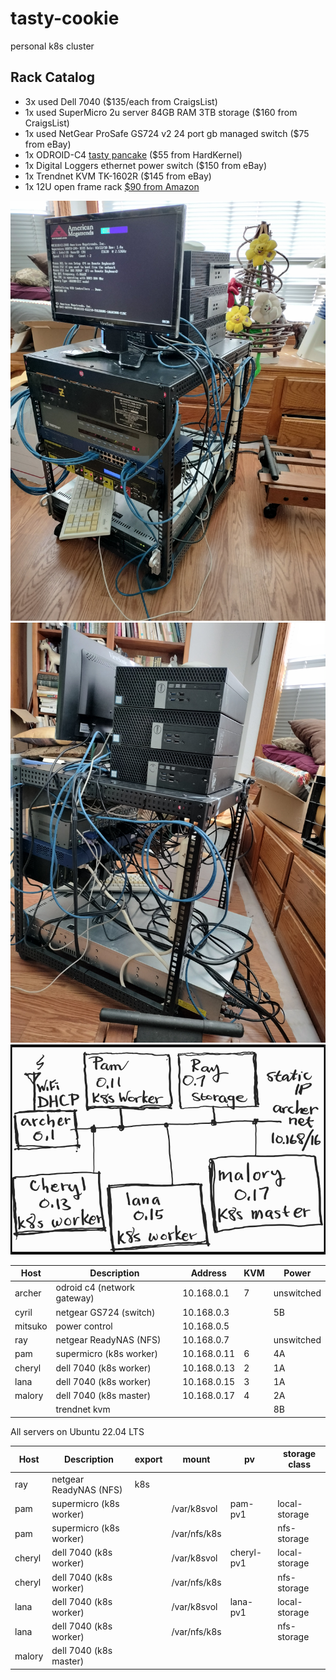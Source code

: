 # tasty-cookie
personal k8s cluster

## Rack Catalog
+ 3x used Dell 7040 ($135/each from CraigsList)
+ 1x used SuperMicro 2u server 84GB RAM 3TB storage ($160 from CraigsList)
+ 1x used NetGear ProSafe GS724 v2 24 port gb managed switch ($75 from eBay)
+ 1x ODROID-C4 [tasty pancake](https://github.com/guycole/tasty-pancake) ($55 from HardKernel)
+ 1x Digital Loggers ethernet power switch ($150 from eBay)
+ 1x Trendnet KVM TK-1602R ($145 from eBay)
+ 1x 12U open frame rack [$90 from Amazon](https://www.amazon.com/dp/B0C64X8J8R?ref=ppx_yo2ov_dt_b_product_details&th=1)
 
![front](https://github.com/guycole/tasty-cookie/blob/main/grafix/front_25nov23.png)
![side](https://github.com/guycole/tasty-cookie/blob/main/grafix/side_25nov23.png)
![network](https://github.com/guycole/tasty-cookie/blob/main/grafix/network_25nov23.png)

| Host    | Description                 | Address     | KVM | Power      |
| ------- | ----------------------------|-------------|-----|------------|
| archer  | odroid c4 (network gateway) | 10.168.0.1  |  7  | unswitched |
| cyril   | netgear GS724 (switch)      | 10.168.0.3  |     | 5B         |
| mitsuko | power control               | 10.168.0.5  |     |            |
| ray     | netgear ReadyNAS (NFS)      | 10.168.0.7  |     | unswitched |
| pam     | supermicro (k8s worker)     | 10.168.0.11 |  6  | 4A         |
| cheryl  | dell 7040  (k8s worker)     | 10.168.0.13 |  2  | 1A         |
| lana    | dell 7040  (k8s worker)     | 10.168.0.15 |  3  | 1A         |
| malory  | dell 7040  (k8s master)     | 10.168.0.17 |  4  | 2A         |
|         | trendnet kvm                |             |     | 8B         |

All servers on Ubuntu 22.04 LTS

| Host    | Description             | export | mount        | pv         | storage class |
| ------- | ------------------------|--------|--------------|------------|---------------|
| ray     | netgear ReadyNAS (NFS)  | k8s    |              |            |               |
| pam     | supermicro (k8s worker) |        | /var/k8svol  | pam-pv1    | local-storage |
| pam     | supermicro (k8s worker) |        | /var/nfs/k8s |            | nfs-storage   |
| cheryl  | dell 7040  (k8s worker) |        | /var/k8svol  | cheryl-pv1 | local-storage |
| cheryl  | dell 7040  (k8s worker) |        | /var/nfs/k8s |            | nfs-storage   |
| lana    | dell 7040  (k8s worker) |        | /var/k8svol  | lana-pv1   | local-storage |
| lana    | dell 7040  (k8s worker) |        | /var/nfs/k8s |            | nfs-storage   |
| malory  | dell 7040  (k8s master) |        |              |            |

